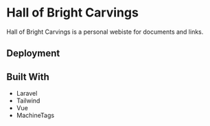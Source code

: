 # Hall of Bright Carvings

Hall of Bright Carvings is a personal webiste for documents and links.



## Deployment


## Built With

* Laravel
* Tailwind
* Vue
* MachineTags
